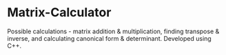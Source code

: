 # Matrix-Calculator
Possible calculations - matrix addition &amp; multiplication, finding transpose &amp; inverse, and calculating canonical form &amp; determinant.
Developed using C++.
